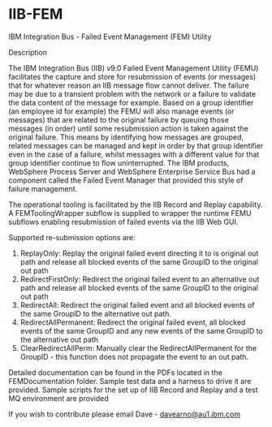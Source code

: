 # IIB-FEM
IBM Integration Bus - Failed Event Management (FEM) Utility

Description

The IBM Integration Bus (IIB) v9.0 Failed Event Management Utility (FEMU) facilitates the capture and store for resubmission of events (or messages) that for whatever reason an IIB message flow cannot deliver. The failure may be due to a transient problem with the network or a failure to validate the data content of the message for example.
Based on a group identifier (an employee id for example) the FEMU will also manage events (or messages) that are related to the original failure by queuing those messages (in order) until some resubmission action is taken against the original failure.
This means by identifying how messages are grouped, related messages can be managed and kept in order by that group identifier even in the case of a failure, whilst messages with a different value for that group identifier continue to flow uninterrupted.
The IBM products, WebSphere Process Server and WebSphere Enterprise Service Bus had a component called the Failed Event Manager that provided this style of failure management.

The operational tooling is facilitated by the IIB Record and Replay capability. A FEMToolingWrapper subflow is supplied to wrapper the runtime FEMU subflows enabling resubmission of failed events via the IIB Web GUI.

Supported re-submission options are:

1.	ReplayOnly: Replay the original failed event directing it to is original out path and release all blocked events of the same GroupID to the original out path
2.	RedirectFirstOnly: Redirect the original failed event to an alternative out path and release all blocked events of the same GroupID to the original out path
3.	RedirectAll: Redirect the original failed event and all blocked events of the same GroupID to the alternative out path. 			
4.	RedirectAllPermanent: Redirect the original failed event, all blocked events of the same GroupID and any new events of the same GroupID to the alternative out path
5.	ClearRedirectAllPerm:  Manually clear the RedirectAllPermanent for the GroupID - this function does not propagate the event to an out path.

Detailed documentation can be found in the PDFs located in the FEMDocumentation folder.
Sample test data and a harness to drive it are provided.
Sample scripts for the set up of IIB Record and Replay and a test MQ environment are provided

If you wish to contribute please email Dave - davearno@au1.ibm.com